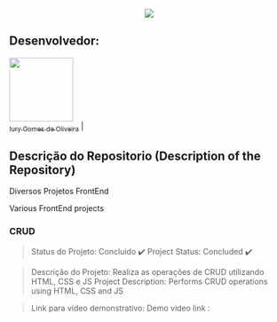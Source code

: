 <p align="center">
  <img src="https://github.com/iurygdeoliveira/Front-End/blob/master/CRUD/img/Capa.png">
</p>

## Desenvolvedor:

[<img src="https://avatars3.githubusercontent.com/u/30157522?s=460&u=30d3397df3e4655b6fa8047ac27052569cf7db78&v=4" width=115><br><sub>Iury Gomes de Oliveira</sub>](https://github.com/iurygdeoliveira) |

## Descrição do Repositorio (Description of the Repository)

<p align="justify"> Diversos Projetos FrontEnd </p>
<p align="justify"> Various FrontEnd projects </p>

### CRUD

> Status do Projeto: Concluido :heavy_check_mark:
> Project Status: Concluded :heavy_check_mark:

> Descrição do Projeto: Realiza as operações de CRUD utilizando HTML, CSS e JS
> Project Description: Performs CRUD operations using HTML, CSS and JS

> Link para vídeo demonstrativo:
> Demo video link :
